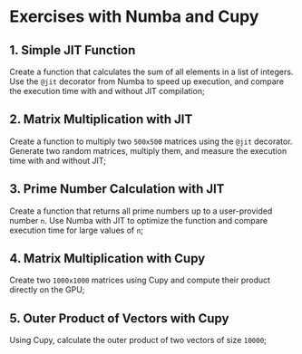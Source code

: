 # Exercises with Numba and Cupy

## 1. Simple JIT Function
Create a function that calculates the sum of all elements in a list of integers. Use the `@jit` decorator from Numba to speed up execution, and compare the execution time with and without JIT compilation;

## 2. Matrix Multiplication with JIT
Create a function to multiply two `500x500` matrices using the `@jit` decorator. Generate two random matrices, multiply them, and measure the execution time with and without JIT;

## 3. Prime Number Calculation with JIT
Create a function that returns all prime numbers up to a user-provided number `n`. Use Numba with JIT to optimize the function and compare execution time for large values of `n`;

## 4. Matrix Multiplication with Cupy
Create two `1000x1000` matrices using Cupy and compute their product directly on the GPU;

## 5. Outer Product of Vectors with Cupy
Using Cupy, calculate the outer product of two vectors of size `10000`;